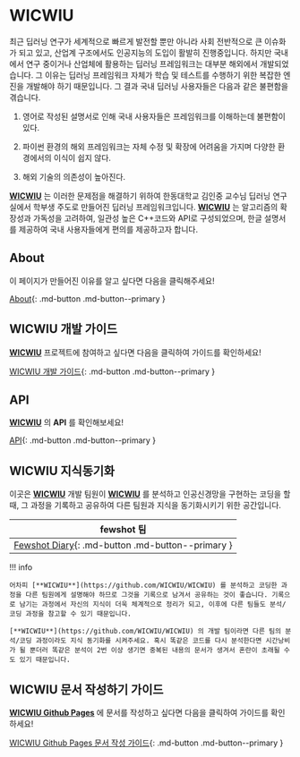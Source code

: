 # WICWIU

최근 딥러닝 연구가 세계적으로 빠르게 발전할 뿐만 아니라 사회 전반적으로 큰 이슈화가 되고 있고, 산업계 구조에서도 인공지능의 도입이 활발히 진행중입니다. 하지만 국내에서 연구 중이거나 산업체에 활용하는 딥러닝 프레임워크는 대부분 해외에서 개발되었습니다. 그 이유는 딥러닝 프레임워크 자체가 학습 및 테스트를 수행하기 위한 복잡한 엔진을 개발해야 하기 때문입니다. 그 결과 국내 딥러닝 사용자들은 다음과 같은 불편함을 겪습니다. 

1. 영어로 작성된 설명서로 인해 국내 사용자들은 프레임워크를 이해하는데 불편함이 있다.

2. 파이썬 환경의 해외 프레임워크는 자체 수정 및 확장에 어려움을 가지며 다양한 환경에서의 이식이 쉽지 않다. 

3. 해외 기술의 의존성이 높아진다.

[**WICWIU**](https://github.com/WICWIU/WICWIU) 는 이러한 문제점을 해결하기 위하여 한동대학교 김인중 교수님 딥러닝 연구실에서 학부생 주도로 만들어진 딥러닝 프레임워크입니다. [**WICWIU**](https://github.com/WICWIU/WICWIU) 는 알고리즘의 확장성과 가독성을 고려하여, 일관성 높은 C++코드와 API로 구성되었으며, 한글 설명서를 제공하여 국내 사용자들에게 편의를 제공하고자 합니다.

## About

이 페이지가 만들어진 이유를 알고 싶다면 다음을 클릭해주세요!

[About](about.md){: .md-button .md-button--primary }

## WICWIU 개발 가이드

[**WICWIU**](https://github.com/WICWIU/WICWIU) 프로젝트에 참여하고 싶다면 다음을 클릭하여 가이드를 확인하세요!

[WICWIU 개발 가이드](dev/wicwiu/about.md){: .md-button .md-button--primary }

## API

[**WICWIU**](https://github.com/WICWIU/WICWIU) 의 **API** 를 확인해보세요!

[API](api.md){: .md-button .md-button--primary }

## WICWIU 지식동기화

이곳은 [**WICWIU**](https://github.com/WICWIU/WICWIU) 개발 팀원이 [**WICWIU**](https://github.com/WICWIU/WICWIU) 를 분석하고 인공신경망을 구현하는 코딩을 할 때, 그 과정을 기록하고 공유하여 다른 팀원과 지식을 동기화시키기 위한 공간입니다.

| fewshot 팀 | 
|:---:|
| [Fewshot Diary](sync/fewshot/step0.md){: .md-button .md-button--primary } |

!!! info

    어차피 [**WICWIU**](https://github.com/WICWIU/WICWIU) 를 분석하고 코딩한 과정을 다른 팀원에게 설명해야 하므로 그것을 기록으로 남겨서 공유하는 것이 좋습니다. 기록으로 남기는 과정에서 자신의 지식이 더욱 체계적으로 정리가 되고, 이후에 다른 팀들도 분석/코딩 과정을 참고할 수 있기 때문입니다.

    [**WICWIU**](https://github.com/WICWIU/WICWIU) 의 개발 팀이라면 다른 팀의 분석/코딩 과정이라도 지식 동기화를 시켜주세요. 혹시 똑같은 코드를 다시 분석한다면 시간낭비가 될 뿐더러 똑같은 분석이 2번 이상 생기면 중복된 내용의 문서가 생겨서 혼란이 초래될 수도 있기 때문입니다.

## WICWIU 문서 작성하기 가이드

[**WICWIU Github Pages**](https://wicwiu.github.io/) 에 문서를 작성하고 싶다면 다음을 클릭하여 가이드를 확인하세요!

[WICWIU Github Pages 문서 작성 가이드](write/markdown.md){: .md-button .md-button--primary }
